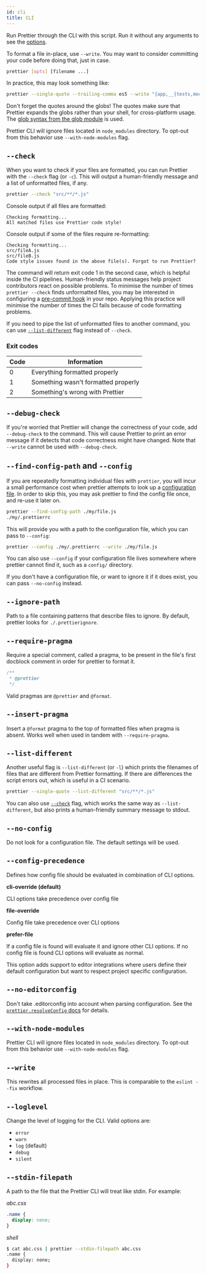 ```yaml
---
id: cli
title: CLI
---
```


Run Prettier through the CLI with this script. Run it without any arguments to see the [options](options.md).

To format a file in-place, use `--write`. You may want to consider committing your code before doing that, just in case.

```bash
prettier [opts] [filename ...]
```

In practice, this may look something like:

```bash
prettier --single-quote --trailing-comma es5 --write "{app,__{tests,mocks}__}/**/*.js"
```

Don't forget the quotes around the globs! The quotes make sure that Prettier expands the globs rather than your shell, for cross-platform usage. The [glob syntax from the glob module](https://github.com/isaacs/node-glob/blob/master/README.md#glob-primer) is used.

Prettier CLI will ignore files located in `node_modules` directory. To opt-out from this behavior use `--with-node-modules` flag.

## `--check`

When you want to check if your files are formatted, you can run Prettier with the `--check` flag (or `-c`).
This will output a human-friendly message and a list of unformatted files, if any.

```bash
prettier --check "src/**/*.js"
```

Console output if all files are formatted:

```
Checking formatting...
All matched files use Prettier code style!
```

Console output if some of the files require re-formatting:

```
Checking formatting...
src/fileA.js
src/fileB.js
Code style issues found in the above file(s). Forgot to run Prettier?
```

The command will return exit code 1 in the second case, which is helpful inside the CI pipelines.
Human-friendly status messages help project contributors react on possible problems.
To minimise the number of times `prettier --check` finds unformatted files, you may be interested in configuring a [pre-commit hook](precommit.md) in your repo.
Applying this practice will minimise the number of times the CI fails because of code formatting problems.

If you need to pipe the list of unformatted files to another command, you can use [`--list-different`](cli.md#list-different) flag instead of `--check`.

### Exit codes

| Code | Information |
| ---- | ----------- |
| 0 | Everything formatted properly |
| 1 | Something wasn't formatted properly |
| 2 | Something's wrong with Prettier |

## `--debug-check`

If you're worried that Prettier will change the correctness of your code, add `--debug-check` to the command. This will cause Prettier to print an error message if it detects that code correctness might have changed. Note that `--write` cannot be used with `--debug-check`.

## `--find-config-path` and `--config`

If you are repeatedly formatting individual files with `prettier`, you will incur a small performance cost when prettier attempts to look up a [configuration file](configuration.md). In order to skip this, you may ask prettier to find the config file once, and re-use it later on.

```bash
prettier --find-config-path ./my/file.js
./my/.prettierrc
```

This will provide you with a path to the configuration file, which you can pass to `--config`:

```bash
prettier --config ./my/.prettierrc --write ./my/file.js
```

You can also use `--config` if your configuration file lives somewhere where prettier cannot find it, such as a `config/` directory.

If you don't have a configuration file, or want to ignore it if it does exist, you can pass `--no-config` instead.

## `--ignore-path`

Path to a file containing patterns that describe files to ignore. By default, prettier looks for `./.prettierignore`.

## `--require-pragma`

Require a special comment, called a pragma, to be present in the file's first docblock comment in order for prettier to format it.

```js
/**
 * @prettier
 */
```

Valid pragmas are `@prettier` and `@format`.

## `--insert-pragma`

Insert a `@format` pragma to the top of formatted files when pragma is absent. Works well when used in tandem with `--require-pragma`.

## `--list-different`

Another useful flag is `--list-different` (or `-l`) which prints the filenames of files that are different from Prettier formatting. If there are differences the script errors out, which is useful in a CI scenario.

```bash
prettier --single-quote --list-different "src/**/*.js"
```

You can also use [`--check`](cli.md#check) flag, which works the same way as `--list-different`, but also prints a human-friendly summary message to stdout.

## `--no-config`

Do not look for a configuration file. The default settings will be used.

## `--config-precedence`

Defines how config file should be evaluated in combination of CLI options.

**cli-override (default)**

CLI options take precedence over config file

**file-override**

Config file take precedence over CLI options

**prefer-file**

If a config file is found will evaluate it and ignore other CLI options. If no config file is found CLI options will evaluate as normal.

This option adds support to editor integrations where users define their default configuration but want to respect project specific configuration.

## `--no-editorconfig`

Don't take .editorconfig into account when parsing configuration. See the [`prettier.resolveConfig` docs](api.md) for details.

## `--with-node-modules`

Prettier CLI will ignore files located in `node_modules` directory. To opt-out from this behavior use `--with-node-modules` flag.

## `--write`

This rewrites all processed files in place. This is comparable to the `eslint --fix` workflow.

## `--loglevel`

Change the level of logging for the CLI. Valid options are:

- `error`
- `warn`
- `log` (default)
- `debug`
- `silent`

## `--stdin-filepath`

A path to the file that the Prettier CLI will treat like stdin. For example:

_abc.css_

```css
.name {
  display: none;
}
```

_shell_

```bash
$ cat abc.css | prettier --stdin-filepath abc.css
.name {
  display: none;
}
```
